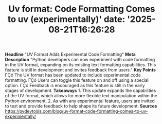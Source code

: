 ﻿---
title: "Uv format: Code Formatting Comes to uv (experimentally)'
date: '2025-08-21T16:26:28"
category: "Markets"
summary: ""
slug: "uv format code formatting comes to uv experimentally"
source_urls:
  - "https://pydevtools.com/blog/uv-format-code-formatting-comes-to-uv-experimentally/"
seo:
  title: "Uv format: Code Formatting Comes to uv (experimentally) | Hash n Hedge'
  description: '"
  keywords: ["news", "markets", "brief"]
---
**Headline** "UV Format Adds Experimental Code Formatting"  **Meta Description** "Python developers can now experiment with code formatting in the UV format, expanding on its existing text formatting capabilities. This feature is still in development and invites feedback from users."  **Key Points**  ΓÇó The UV format has been updated to include experimental code formatting. ΓÇó Users can toggle this feature on and off using a special option. ΓÇó Feedback is encouraged as this feature is still in the early stages of development.  **Takeaways**  1. This update expands the capabilities of the UV format, which allows for more flexible text manipulation within the Python environment. 2. As with any experimental feature, users are invited to test and provide feedback to help shape its future development.  **Sources** https://pydevtools.com/blog/uv-format-code-formatting-comes-to-uv-experimentally/ 
